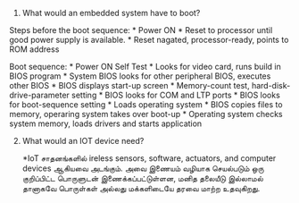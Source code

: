 1. What would an embedded system have to boot? 

 Steps before the boot sequence: 
	* Power ON
	* Reset to processor until good power supply is available.
	* Reset nagated, processor-ready, points to ROM address

 Boot sequence:
	* Power ON Self Test
	* Looks for video card, runs build in BIOS program 
	* System BIOS looks for other peripheral BIOS, executes other BIOS
	* BIOS displays start-up screen
	* Memory-count test, hard-disk-drive-parameter setting
	* BIOS looks for COM and LTP ports
	* BIOS looks for boot-sequence setting
	* Loads operating system
	* BIOS copies files to memory, operaring system takes over boot-up
	* Operating system checks system memory, loads drivers and starts application

2. What would an IOT device need?

	*IoT சாதனங்களில்  ireless sensors, software, actuators, and computer devices ஆகியவை அடங்கும். அவை இணையம் வழியாக செயல்படும் ஒரு குறிப்பிட்ட பொருளுடன் இணைக்கப்பட்டுள்ளன, மனித தலையீடு இல்லாமல் தானாகவே பொருள்கள் அல்லது மக்களிடையே தரவை மாற்ற உதவுகிறது.





